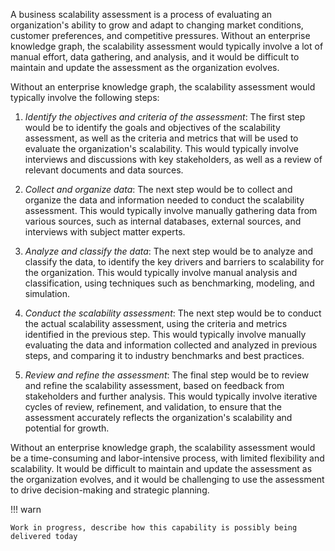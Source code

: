 A business scalability assessment is a process of evaluating an organization's ability to grow and adapt to changing market conditions, customer preferences, and competitive 
pressures. Without an enterprise knowledge graph, the scalability assessment would typically involve a lot of manual effort, data gathering, and analysis, and it would be 
difficult to maintain and update the assessment as the organization evolves.

Without an enterprise knowledge graph, the scalability assessment would typically involve the following steps:

1. _Identify the objectives and criteria of the assessment_: The first step would be to identify the goals and objectives of the scalability assessment, as well as the criteria
   and metrics that will be used to evaluate the organization's scalability. This would typically involve interviews and discussions with key stakeholders, as well as a review
   of relevant documents and data sources.


2. _Collect and organize data_: The next step would be to collect and organize the data and information needed to conduct the scalability assessment. This would typically 
   involve manually gathering data from various sources, such as internal databases, external sources, and interviews with subject matter experts.


3. _Analyze and classify the data_: The next step would be to analyze and classify the data, to identify the key drivers and barriers to scalability for the organization.
   This would typically involve manual analysis and classification, using techniques such as benchmarking, modeling, and simulation.


4. _Conduct the scalability assessment_: The next step would be to conduct the actual scalability assessment, using the criteria and metrics identified in the previous step. 
   This would typically involve manually evaluating the data and information collected and analyzed in previous steps, and comparing it to industry benchmarks and best 
   practices.


5. _Review and refine the assessment_: The final step would be to review and refine the scalability assessment, based on feedback from stakeholders and further analysis. 
    This would typically involve iterative cycles of review, refinement, and validation, to ensure that the assessment accurately reflects the organization's scalability
    and potential for growth.


Without an enterprise knowledge graph, the scalability assessment would be a time-consuming and labor-intensive process, with limited flexibility and scalability. 
It would be difficult to maintain and update the assessment as the organization evolves, and it would be challenging to use the assessment to drive decision-making and 
strategic planning.



!!! warn

    Work in progress, describe how this capability is possibly being delivered today
